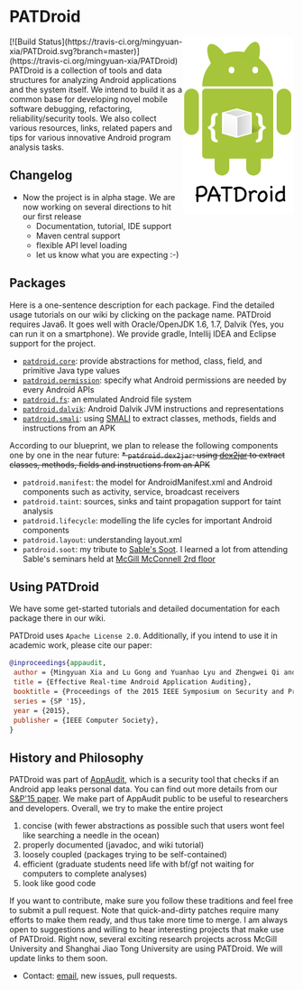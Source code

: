 # PATDroid
<img align="right" src="img/icon-small.png" />
[![Build Status](https://travis-ci.org/mingyuan-xia/PATDroid.svg?branch=master)](https://travis-ci.org/mingyuan-xia/PATDroid)<br>
PATDroid is a collection of tools and data structures for analyzing Android applications and the system itself. We intend to build it as a common base for developing novel mobile software debugging, refactoring, reliability/security tools. We also collect various resources, links, related papers and tips for various innovative Android program analysis tasks.

## Changelog
* Now the project is in alpha stage. We are now working on several directions to hit our first release
  * Documentation, tutorial, IDE support
  * Maven central support
  * flexible API level loading
  * let us know what you are expecting :-)

## Packages
Here is a one-sentence description for each package. Find the detailed usage tutorials on our wiki by clicking on the package name. PATDroid requires Java6. It goes well with Oracle/OpenJDK 1.6, 1.7, Dalvik (Yes, you can run it on a smartphone). We provide gradle, Intellij IDEA and Eclipse support for the project.

* [`patdroid.core`](https://github.com/mingyuan-xia/PATDroid/wiki/package:-core): provide abstractions for method, class, field, and primitive Java type values
* [`patdroid.permission`](https://github.com/mingyuan-xia/PATDroid/wiki/package:-permission): specify what Android permissions are needed by every Android APIs
* [`patdroid.fs`](https://github.com/mingyuan-xia/PATDroid/wiki/package:-fs): an emulated Android file system
* [`patdroid.dalvik`](https://github.com/mingyuan-xia/PATDroid/wiki/package:-dalvik): Android Dalvik JVM instructions and representations
* [`patdroid.smali`](https://github.com/mingyuan-xia/PATDroid/wiki/package:-smali): using [SMALI](https://code.google.com/p/smali/) to extract classes, methods, fields and instructions from an APK 

According to our blueprint, we plan to release the following components one by one in the near future:
~~* `patdroid.dex2jar`: using [dex2jar](https://github.com/pxb1988/dex2jar) to extract classes, methods, fields and instructions from an APK~~
* `patdroid.manifest`: the model for AndroidManifest.xml and Android components such as activity, service, broadcast receivers
* `patdroid.taint`: sources, sinks and taint propagation support for taint analysis
* `patdroid.lifecycle`: modelling the life cycles for important Android components
* `patdroid.layout`: understanding layout.xml
* `patdroid.soot`: my tribute to [Sable's Soot](http://sable.github.io/soot/). I learned a lot from attending Sable's seminars held at [McGill McConnell 2rd floor](https://www.mcgill.ca/maps/mcconnell-engineering-building)

## Using PATDroid
We have some get-started tutorials and detailed documentation for each package there in our wiki.

PATDroid uses `Apache License 2.0`. Additionally, if you intend to use it in academic work, please cite our paper:
```bibtex
@inproceedings{appaudit,
 author = {Mingyuan Xia and Lu Gong and Yuanhao Lyu and Zhengwei Qi and Xue Liu},
 title = {Effective Real-time Android Application Auditing},
 booktitle = {Proceedings of the 2015 IEEE Symposium on Security and Privacy},
 series = {SP '15},
 year = {2015},
 publisher = {IEEE Computer Society},
} 
```

## History and Philosophy
PATDroid was part of [AppAudit](http://appaudit.io), which is a security tool that checks if an Android app leaks personal data.
You can find out more details from our [S&P'15 paper](http://www.ieee-security.org/TC/SP2015/papers-archived/6949a899.pdf).
We make part of AppAudit public to be useful to researchers and developers.
Overall, we try to make the entire project

1. concise (with fewer abstractions as possible such that users wont feel like searching a needle in the ocean) 
2. properly documented (javadoc, and wiki tutorial)
3. loosely coupled (packages trying to be self-contained)
4. efficient (graduate students need life with bf/gf not waiting for computers to complete analyses)
5. look like good code 

If you want to contribute, make sure you follow these traditions and feel free to submit a pull request.
Note that quick-and-dirty patches require many efforts to make them ready, and thus take more time to merge.
I am always open to suggestions and willing to hear interesting projects that make use of PATDroid.
Right now, several exciting research projects across McGill University and Shanghai Jiao Tong University are using PATDroid. We will update links to them soon.

* Contact: [email](mailto:mxia@mxia.me), new issues, pull requests.
